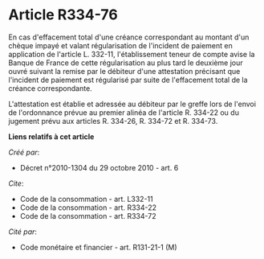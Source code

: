 # Article R334-76

En cas d'effacement total d'une créance correspondant au montant d'un chèque impayé et valant régularisation de l'incident de
paiement en application de l'article L. 332-11, l'établissement teneur de compte avise la Banque de France de cette
régularisation au plus tard le deuxième jour ouvré suivant la remise par le débiteur d'une attestation précisant que
l'incident de paiement est régularisé par suite de l'effacement total de la créance correspondante.

L'attestation est établie et adressée au débiteur par le greffe lors de l'envoi de l'ordonnance prévue au premier alinéa de
l'article R. 334-22 ou du jugement prévu aux articles R. 334-26, R. 334-72 et R. 334-73.

**Liens relatifs à cet article**

_Créé par_:

  - Décret n°2010-1304 du 29 octobre 2010 - art. 6

_Cite_:

  - Code de la consommation - art. L332-11
  - Code de la consommation - art. R334-22
  - Code de la consommation - art. R334-72

_Cité par_:

  - Code monétaire et financier - art. R131-21-1 (M)
